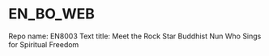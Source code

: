 # EN_BO_WEB
Repo name: EN8003
Text title: Meet the Rock Star Buddhist Nun Who Sings for Spiritual Freedom